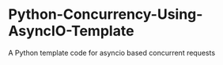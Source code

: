 # Python-Concurrency-Using-AsyncIO-Template
A Python template code for asyncio based concurrent requests
